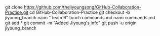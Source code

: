 git clone 
https://github.com/thejiyoungsong/GitHub-Collaboration-Practice.git
cd GitHub-Collaboration-Practice
git checkout -b jiyoung_branch
nano "Team 6"
touch commands.md
nano commands.md
git add *
git commit -m "Added Jiyoung's info"
git push -u origin jiyoung_branch
